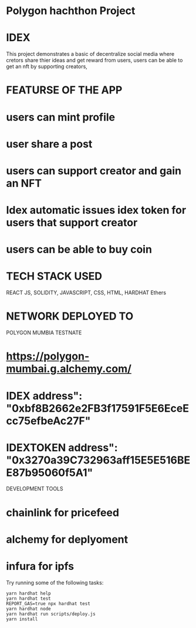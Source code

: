 # Polygon hachthon Project

# IDEX

This project demonstrates a basic of decentralize social media where cretors share thier ideas and get reward from users, users can be able to get an nft by supporting creators,

# FEATURSE OF THE APP

# users can mint profile

# user share a post

# users can support creator and gain an NFT

# Idex automatic issues idex token for users that support creator

# users can be able to buy coin

# TECH STACK USED

REACT JS,
SOLIDITY,
JAVASCRIPT,
CSS,
HTML,
HARDHAT
Ethers

# NETWORK DEPLOYED TO

POLYGON MUMBIA TESTNATE

# https://polygon-mumbai.g.alchemy.com/

# IDEX address": "0xbf8B2662e2FB3f17591F5E6EceEcc75efbeAc27F"

# IDEXTOKEN address": "0x3270a39C732963aff15E5E516BEE87b95060f5A1"

DEVELOPMENT TOOLS

# chainlink for pricefeed

# alchemy for deplyoment

# infura for ipfs

Try running some of the following tasks:

```shell
yarn hardhat help
yarn hardhat test
REPORT_GAS=true npx hardhat test
yarn hardhat node
yarn hardhat run scripts/deploy.js
yarn install
```
